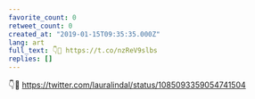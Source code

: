 ```yaml
---
favorite_count: 0
retweet_count: 0
created_at: "2019-01-15T09:35:35.000Z"
lang: art
full_text: 👇💯 https://t.co/nzReV9slbs
replies: []
---
```


👇💯 <https://twitter.com/lauralindal/status/1085093359054741504>
